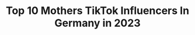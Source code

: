 ---
title: Top 10 Mothers TikTok Influencers In Germany in 2023
description: >-
  Find top mothers TikTok influencers in Germany in 2023. Most popular hashtags: #dance #foryou #fyp #funny.
platform: TikTok
hits: 58
text_top: Discover the best TikTok profiles on inBeat.
text_bottom: Our database holds 58 TikTok influencers like this in Germany for you to connect with.
profiles:
  - username: "jan.bi_official"
    fullname: >-
      jan.bi
    bio: >-
      Acrobat,Model,Woman,Wife,Mother,friend,enemy,cute,bitch,angel,devil
    location: "Germany"
    followers: 4858
    engagement: 546
    commentsToLikes: 0.048715
    id: ckbfj0jthf4gm0j234wn19l0x
    verified: false
    hashtags: "#acrobat, #svenandjan, #beyou, #skating"
  - username: "hazel01124"
    fullname: >-
      hazel0112
    bio: >-
      Mother🥰Wife🙌🏻Supervisor🙃Nurse💪🏼 always in a good mood🤣🤣🤣
    location: "Germany"
    followers: 2975
    engagement: 480
    commentsToLikes: 0.013884
    id: ckd0opjldhfuf0j230bmde15y
    verified: false
    hashtags: "#dancechallenge, #comedy, #duett, #tiktoklover"
  - username: "skatschie..moviezzz"
    fullname: >-
      Skatschie..Moviezzz
    bio: >-
      558K🥰DANKE😘 YouTube/Instagram☑️ 🔥Shirts+Hoodys🔥 ⬇️MERCH/LINKS⬇️
    location: "Germany"
    followers: 560200
    engagement: 1667
    commentsToLikes: 0.011277
    id: ckb9f6ztr3hsr0j23wuuo7dgw
    verified: false
    hashtags: "#party, #smzzz, #fyp, #comedy"
  - username: "sina.538"
    fullname: >-
      Sina Marie💘
    bio: >-
      you are beautiful!🤍 27k+ reasons to smile🥰
    location: "Germany"
    followers: 27000
    engagement: 2123
    commentsToLikes: 0.040710
    id: cka0uynmwwcd50i78734h4j5p
    verified: false
    hashtags: "#foryou, #dance, #trend, #coronavirus"
  - username: "sunny_carters_world"
    fullname: >-
      Sunny_Carters_World
    bio: >-
      TikTok blocked my posting until 18th August. Due to their Guidlines 😱 So notttt
    location: "Germany"
    followers: 3575
    engagement: 1148
    commentsToLikes: 0.164733
    id: ckdhehwfhx0l10j238projlb3
    verified: false
    hashtags: "#fun, #comedy, #transformation, #trantransition"
  - username: "calikessy"
    fullname: >-
      Cali Kessy
    bio: >-
      🎥 288 K friends on YouTube: Cali Kessy 📸 Instagram: calikessy 🌵#calicrew
    location: "Germany"
    followers: 124200
    engagement: 2109
    commentsToLikes: 0.013287
    id: ck8kgpqrvjk7n0j781j0ifs5g
    verified: false
    hashtags: "#doityourself, #diy, #foryoupage, #fyp"
  - username: "gibmalmochi"
    fullname: >-
      m ᵄ r i i ᵄ 
    bio: >-
      he/him yes, I listen to girl in red. #feminist #blm #acab
    location: "Germany"
    followers: 12500
    engagement: 1466
    commentsToLikes: 0.045493
    id: ckc7a7nd4jy7g0j23nora934p
    verified: false
    hashtags: "#enby, #postsoviet, #fy, #fyp"
  - username: "meikimike42"
    fullname: >-
      Michael Stuwe
    bio: >-
      
    location: "Germany"
    followers: 2838
    engagement: 754
    commentsToLikes: 0.166520
    id: ckczw3b1u68ip0j234iom9nfc
    verified: false
    hashtags: "#foryou, #funny, #unterhaltung, #lustig"
  - username: "thisis_chaniichanel"
    fullname: >-
      ChaniiChanel
    bio: >-
      Chanii 23 Stgt Thank you for 35.000 👥❤️ Thank you for over 1Mio ❤️
    location: "Germany"
    followers: 35000
    engagement: 1703
    commentsToLikes: 0.024840
    id: ckbl1zhygz02b0j23zz70g5zn
    verified: false
    hashtags: "#foryou, #trend, #dance, #christmas"
  - username: "ger_deadpool"
    fullname: >-
      Lukas 
    bio: >-
      (Im 25) giveaways on my 2nd acc. @lucky.schugger will turn private at 1k fan
    location: "Germany"
    followers: 318100
    engagement: 1513
    commentsToLikes: 0.059143
    id: ck8opwdbu4yx00j78knn7p5g8
    verified: true
    hashtags: "#dance, #marvel, #happy, #unicorn"
---